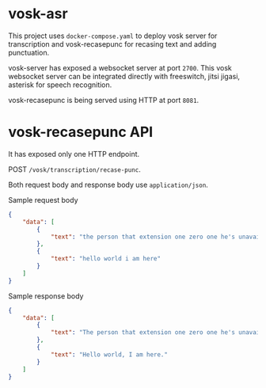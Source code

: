 # vosk-asr
This project uses `docker-compose.yaml` to deploy vosk server for transcription and vosk-recasepunc for recasing text and 
adding punctuation.

vosk-server has exposed a websocket server at port `2700`. This vosk websocket server can be integrated directly with freeswitch, jitsi jigasi, asterisk for speech recognition.

vosk-recasepunc is being served using HTTP at port `8081`.

# vosk-recasepunc API

It has exposed only one HTTP endpoint.

POST `/vosk/transcription/recase-punc`.

Both request body and response body use `application/json`.

Sample request body
```json
{
    "data": [
        {
            "text": "the person that extension one zero one he's unavailable"
        },
        {
            "text": "hello world i am here"
        }
    ]
}
```

Sample response body
```json
{
    "data": [
        {
            "text": "The person that extension one zero one he's unavailable."
        },
        {
            "text": "Hello world, I am here."
        }
    ]
}
```